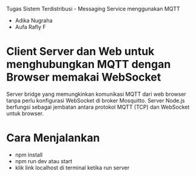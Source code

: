 Tugas Sistem Terdistribusi - Messaging Service menggunakan MQTT
- Adika Nugraha 
- Aufa Rafly F

# Client Server dan Web untuk menghubungkan MQTT dengan Browser memakai WebSocket

Server bridge yang memungkinkan komunikasi MQTT dari web browser tanpa perlu konfigurasi WebSocket di broker Mosquitto. Server Node.js berfungsi sebagai jembatan antara protokol MQTT (TCP) dan WebSocket untuk browser.

# Cara Menjalankan
- npm install
- npm run dev atau start
- klik link localhost di terminal ketika run server
